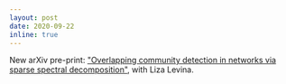 ```yaml
---
layout: post
date: 2020-09-22
inline: true
---
```


New arXiv pre-print: ["Overlapping community detection in networks via sparse spectral decomposition"](https://arxiv.org/abs/2009.10641), with Liza Levina.